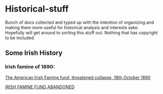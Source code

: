 # Historical-stuff
Bunch of docs collected and typed up with the intention of organizing and making them more useful for historical analysis and interests sake. Hopefully will get around to sorting this stuff out. Nothing that has copyright to be included. 

## Some Irish History
### Irish famine of 1890:

  [The American Irish Famine fund, threatened collapse, 18th October 1890]( https://github.com/hugenoobgit/Historical-stuff/blob/af6f325a056ad4def7a7859c02bca199fd269878/IrishFamineEffortToPreventUSaidinUS16101890 "The American Irish Famine fund, threatened collapse, 18th October 1890")

[IRISH FAMINE FUND ABANDONED](./IrishFaminePolititiciansRefuseAideFromUS15111890 "IRISH FAMINE FUND ABANDONED,15th November 1890")
